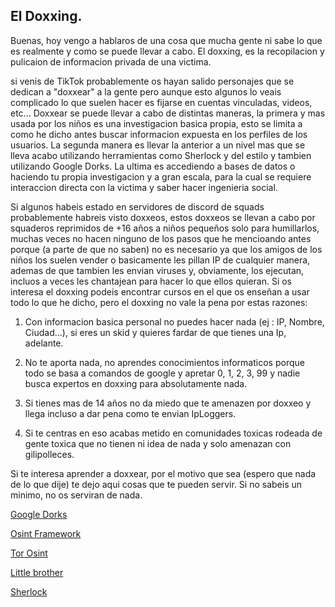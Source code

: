 ## El Doxxing.

Buenas, hoy vengo a hablaros de una cosa que mucha gente ni sabe lo que es realmente y como se puede llevar a cabo. El doxxing, es la recopilacion y pulicaion de informacion privada de una victima.




si venis de TikTok probablemente os hayan salido personajes que se dedican a "doxxear" a la gente pero aunque esto algunos lo veais complicado lo que suelen hacer es fijarse en cuentas vinculadas, videos, etc... Doxxear se puede llevar a cabo de distintas maneras, la primera y mas usada por los niños es una investigacion basica propia, esto se limita a como he dicho antes buscar informacion expuesta en los perfiles de los usuarios. La segunda manera es llevar la anterior a un nivel mas que se lleva acabo utilizando herramientas como Sherlock y del estilo y tambien utilizando Google Dorks. La ultima es accediendo a bases de datos o haciendo tu propia investigacion y a gran escala, para la cual se requiere interaccion directa con la victima y saber hacer ingenieria social.




Si algunos habeis estado en servidores de discord de squads probablemente habreis visto doxxeos, estos doxxeos se llevan a cabo por squaderos reprimidos de +16 años a niños pequeños solo para humillarlos, muchas veces no hacen ninguno de los pasos que he mencioando antes porque (a parte de que no saben) no es necesario ya que los amigos de los niños los suelen vender o basicamente les pillan IP de cualquier manera, ademas de que tambien les envian viruses y, obviamente, los ejecutan, incluos a veces les chantajean para hacer lo que ellos quieran. Si os interesa el doxxing podeis encontrar cursos en el que os enseñan a usar todo lo que he dicho, pero el doxxing no vale la pena por estas razones:




1. Con informacion basica personal no puedes hacer nada (ej : IP, Nombre, Ciudad...), si eres un skid y quieres fardar de que tienes una Ip, adelante.




2. No te aporta nada, no aprendes conocimientos informaticos porque todo se basa a comandos de google y apretar 0, 1, 2, 3, 99 y nadie busca expertos en doxxing para absolutamente nada.




3. Si tienes mas de 14 años no da miedo que te amenazen por doxxeo y llega incluso a dar pena como te envian IpLoggers.




4. Si te centras en eso acabas metido en comunidades toxicas rodeada de gente toxica que no tienen ni idea de nada y solo amenazan con gilipolleces.





Si te interesa aprender a doxxear, por el motivo que sea (espero que nada de lo que dije) te dejo aqui cosas que te pueden servir. Si no sabeis un minimo, no os serviran de nada.





[Google Dorks](https://cylab.be/blog/116/osint-simple-tips-3-google-dorks)

[Osint Framework](https://osintframework.com/)

[Tor Osint](https://github.com/DedSecInside/TorBot)

[Little brother](https://github.com/lulz3xploit/LittleBrother)

[Sherlock](https://github.com/sherlock-project/sherlock)
